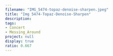 ```yaml
---
filename: "IMG_5474-topaz-denoise-sharpen.jpeg"
title: "Img 5474-Topaz-Denoise-Sharpen"
description:
tags:
- Concert
- Messing_Around
project: null
display: true
ratio: 0.667
---
```

